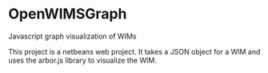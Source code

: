 OpenWIMSGraph
=============

Javascript graph visualization of WIMs

This project is a netbeans web project.  It takes a JSON object for a WIM and uses the arbor.js library to visualize the WIM.
